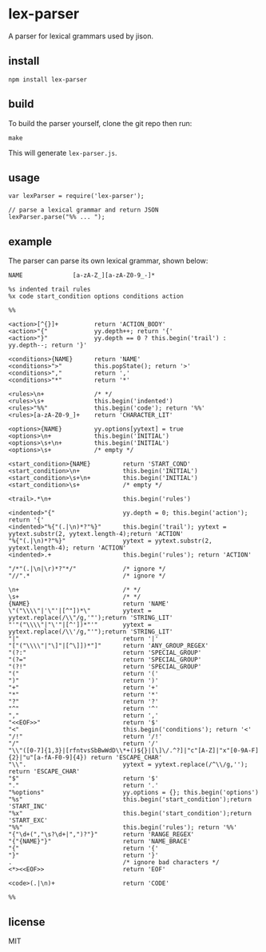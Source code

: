 # lex-parser

A parser for lexical grammars used by jison.

## install

    npm install lex-parser

## build

To build the parser yourself, clone the git repo then run:

    make

This will generate `lex-parser.js`.

## usage

    var lexParser = require('lex-parser');

    // parse a lexical grammar and return JSON
    lexParser.parse("%% ... ");

## example

The parser can parse its own lexical grammar, shown below:

    NAME              [a-zA-Z_][a-zA-Z0-9_-]*

    %s indented trail rules
    %x code start_condition options conditions action

    %%

    <action>[^{}]+          return 'ACTION_BODY'
    <action>"{"             yy.depth++; return '{'
    <action>"}"             yy.depth == 0 ? this.begin('trail') : yy.depth--; return '}'

    <conditions>{NAME}      return 'NAME'
    <conditions>">"         this.popState(); return '>'
    <conditions>","         return ','
    <conditions>"*"         return '*'

    <rules>\n+              /* */
    <rules>\s+              this.begin('indented')
    <rules>"%%"             this.begin('code'); return '%%'
    <rules>[a-zA-Z0-9_]+    return 'CHARACTER_LIT'

    <options>{NAME}         yy.options[yytext] = true
    <options>\n+            this.begin('INITIAL')
    <options>\s+\n+         this.begin('INITIAL')
    <options>\s+            /* empty */

    <start_condition>{NAME}         return 'START_COND'
    <start_condition>\n+            this.begin('INITIAL')
    <start_condition>\s+\n+         this.begin('INITIAL')
    <start_condition>\s+            /* empty */

    <trail>.*\n+                    this.begin('rules')

    <indented>"{"                   yy.depth = 0; this.begin('action'); return '{'
    <indented>"%{"(.|\n)*?"%}"      this.begin('trail'); yytext = yytext.substr(2, yytext.length-4);return 'ACTION'
    "%{"(.|\n)*?"%}"                yytext = yytext.substr(2, yytext.length-4); return 'ACTION'
    <indented>.+                    this.begin('rules'); return 'ACTION'

    "/*"(.|\n|\r)*?"*/"             /* ignore */
    "//".*                          /* ignore */

    \n+                             /* */
    \s+                             /* */
    {NAME}                          return 'NAME'
    \"("\\\\"|'\"'|[^"])*\"         yytext = yytext.replace(/\\"/g,'"');return 'STRING_LIT'
    "'"("\\\\"|"\'"|[^'])*"'"       yytext = yytext.replace(/\\'/g,"'");return 'STRING_LIT'
    "|"                             return '|'
    "["("\\\\"|"\]"|[^\]])*"]"      return 'ANY_GROUP_REGEX'
    "(?:"                           return 'SPECIAL_GROUP'
    "(?="                           return 'SPECIAL_GROUP'
    "(?!"                           return 'SPECIAL_GROUP'
    "("                             return '('
    ")"                             return ')'
    "+"                             return '+'
    "*"                             return '*'
    "?"                             return '?'
    "^"                             return '^'
    ","                             return ','
    "<<EOF>>"                       return '$'
    "<"                             this.begin('conditions'); return '<'
    "/!"                            return '/!'
    "/"                             return '/'
    "\\"([0-7]{1,3}|[rfntvsSbBwWdD\\*+()${}|[\]\/.^?]|"c"[A-Z]|"x"[0-9A-F]{2}|"u"[a-fA-F0-9]{4}) return 'ESCAPE_CHAR'
    "\\".                           yytext = yytext.replace(/^\\/g,''); return 'ESCAPE_CHAR'
    "$"                             return '$'
    "."                             return '.'
    "%options"                      yy.options = {}; this.begin('options')
    "%s"                            this.begin('start_condition');return 'START_INC'
    "%x"                            this.begin('start_condition');return 'START_EXC'
    "%%"                            this.begin('rules'); return '%%'
    "{"\d+(","\s?\d+|",")?"}"       return 'RANGE_REGEX'
    "{"{NAME}"}"                    return 'NAME_BRACE'
    "{"                             return '{'
    "}"                             return '}'
    .                               /* ignore bad characters */
    <*><<EOF>>                      return 'EOF'

    <code>(.|\n)+                   return 'CODE'

    %%

## license

MIT
